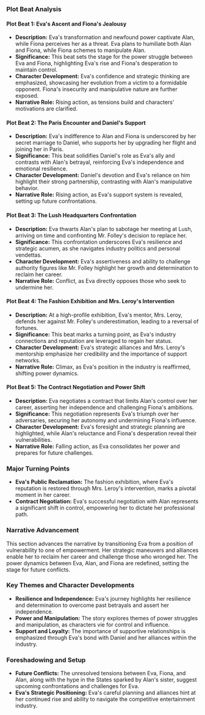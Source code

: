 ### Plot Beat Analysis

#### Plot Beat 1: Eva's Ascent and Fiona's Jealousy
- **Description:** Eva's transformation and newfound power captivate Alan, while Fiona perceives her as a threat. Eva plans to humiliate both Alan and Fiona, while Fiona schemes to manipulate Alan.
- **Significance:** This beat sets the stage for the power struggle between Eva and Fiona, highlighting Eva's rise and Fiona's desperation to maintain control.
- **Character Development:** Eva's confidence and strategic thinking are emphasized, showcasing her evolution from a victim to a formidable opponent. Fiona's insecurity and manipulative nature are further exposed.
- **Narrative Role:** Rising action, as tensions build and characters' motivations are clarified.

#### Plot Beat 2: The Paris Encounter and Daniel's Support
- **Description:** Eva's indifference to Alan and Fiona is underscored by her secret marriage to Daniel, who supports her by upgrading her flight and joining her in Paris.
- **Significance:** This beat solidifies Daniel's role as Eva's ally and contrasts with Alan's betrayal, reinforcing Eva's independence and emotional resilience.
- **Character Development:** Daniel's devotion and Eva's reliance on him highlight their strong partnership, contrasting with Alan's manipulative behavior.
- **Narrative Role:** Rising action, as Eva's support system is revealed, setting up future confrontations.

#### Plot Beat 3: The Lush Headquarters Confrontation
- **Description:** Eva thwarts Alan's plan to sabotage her meeting at Lush, arriving on time and confronting Mr. Folley's decision to replace her.
- **Significance:** This confrontation underscores Eva's resilience and strategic acumen, as she navigates industry politics and personal vendettas.
- **Character Development:** Eva's assertiveness and ability to challenge authority figures like Mr. Folley highlight her growth and determination to reclaim her career.
- **Narrative Role:** Conflict, as Eva directly opposes those who seek to undermine her.

#### Plot Beat 4: The Fashion Exhibition and Mrs. Leroy's Intervention
- **Description:** At a high-profile exhibition, Eva's mentor, Mrs. Leroy, defends her against Mr. Folley's underestimation, leading to a reversal of fortunes.
- **Significance:** This beat marks a turning point, as Eva's industry connections and reputation are leveraged to regain her status.
- **Character Development:** Eva's strategic alliances and Mrs. Leroy's mentorship emphasize her credibility and the importance of support networks.
- **Narrative Role:** Climax, as Eva's position in the industry is reaffirmed, shifting power dynamics.

#### Plot Beat 5: The Contract Negotiation and Power Shift
- **Description:** Eva negotiates a contract that limits Alan's control over her career, asserting her independence and challenging Fiona's ambitions.
- **Significance:** This negotiation represents Eva's triumph over her adversaries, securing her autonomy and undermining Fiona's influence.
- **Character Development:** Eva's foresight and strategic planning are highlighted, while Alan's reluctance and Fiona's desperation reveal their vulnerabilities.
- **Narrative Role:** Falling action, as Eva consolidates her power and prepares for future challenges.

### Major Turning Points
- **Eva's Public Reclamation:** The fashion exhibition, where Eva's reputation is restored through Mrs. Leroy's intervention, marks a pivotal moment in her career.
- **Contract Negotiation:** Eva's successful negotiation with Alan represents a significant shift in control, empowering her to dictate her professional path.

### Narrative Advancement
This section advances the narrative by transitioning Eva from a position of vulnerability to one of empowerment. Her strategic maneuvers and alliances enable her to reclaim her career and challenge those who wronged her. The power dynamics between Eva, Alan, and Fiona are redefined, setting the stage for future conflicts.

### Key Themes and Character Developments
- **Resilience and Independence:** Eva's journey highlights her resilience and determination to overcome past betrayals and assert her independence.
- **Power and Manipulation:** The story explores themes of power struggles and manipulation, as characters vie for control and influence.
- **Support and Loyalty:** The importance of supportive relationships is emphasized through Eva's bond with Daniel and her alliances within the industry.

### Foreshadowing and Setup
- **Future Conflicts:** The unresolved tensions between Eva, Fiona, and Alan, along with the hype in the States sparked by Alan's sister, suggest upcoming confrontations and challenges for Eva.
- **Eva's Strategic Positioning:** Eva's careful planning and alliances hint at her continued rise and ability to navigate the competitive entertainment industry.